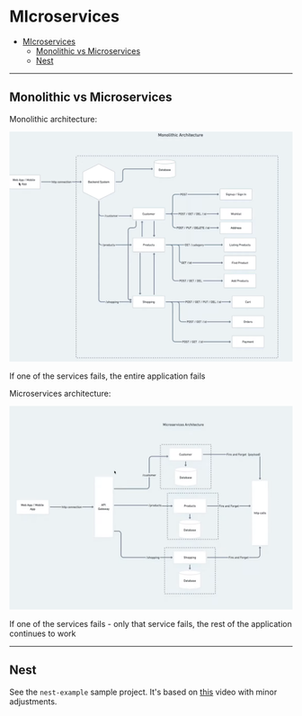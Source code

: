 # MIcroservices

- [MIcroservices](#microservices)
  - [Monolithic vs Microservices](#monolithic-vs-microservices)
  - [Nest](#nest)

---

## Monolithic vs Microservices

Monolithic architecture:

![](img/20240303174558.png)

If one of the services fails, the entire application fails

Microservices architecture:

![](img/20240303174630.png)

If one of the services fails - only that service fails, the rest of the application continues to work

---

## Nest

See the `nest-example` sample project. It's based on [this](https://youtu.be/C250DCwS81Q?si=-3CpNUCDdCoiB48n) video with minor adjustments.
